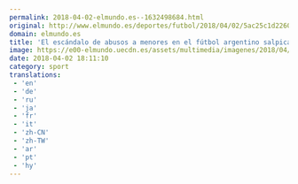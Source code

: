 ```yaml
---
permalink: 2018-04-02-elmundo.es--1632498684.html
original: http://www.elmundo.es/deportes/futbol/2018/04/02/5ac25c1d22601dea478b45ee.html
domain: elmundo.es
title: 'El escándalo de abusos a menores en el fútbol argentino salpica a River Plate'
image: https://e00-elmundo.uecdn.es/assets/multimedia/imagenes/2018/04/02/15226864948246.jpg
date: 2018-04-02 18:11:10
category: sport
translations: 
 - 'en'
 - 'de'
 - 'ru'
 - 'ja'
 - 'fr'
 - 'it'
 - 'zh-CN'
 - 'zh-TW'
 - 'ar'
 - 'pt'
 - 'hy'
---
```


